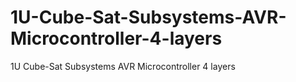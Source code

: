 # 1U-Cube-Sat-Subsystems-AVR-Microcontroller-4-layers
1U Cube-Sat Subsystems AVR Microcontroller 4 layers

